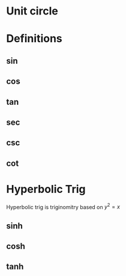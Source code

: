 # Unit circle

# Definitions 
## sin
## cos
## tan
## sec
## csc
## cot
# Hyperbolic Trig
Hyperbolic trig is triginomitry based on $y^{2}= x$
## sinh
## cosh
## tanh